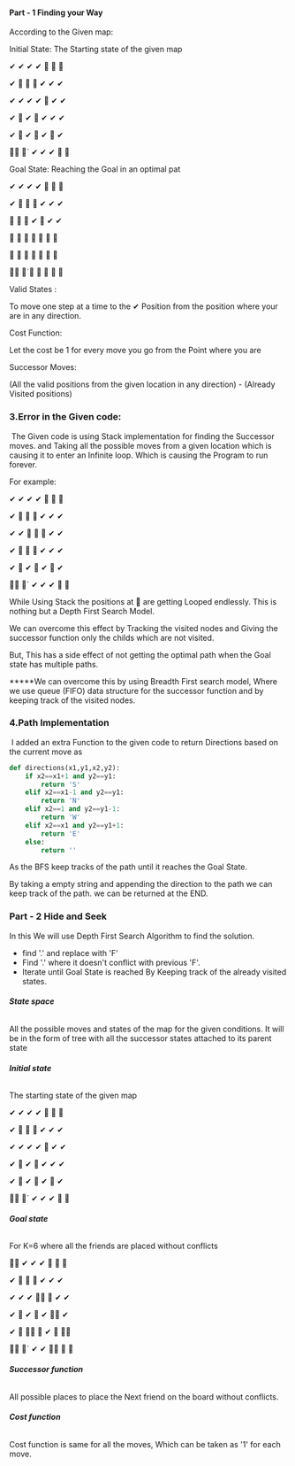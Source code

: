 ####                                             Part - 1 Finding your Way                                                                                   

According to the Given map:

Initial State:
The Starting state of the given map

✔	  ✔	  ✔	  ✔	 🕍	🕍   🕍

✔	 🕍  🕍	 🕍	 ✔	 ✔	 ✔

✔	  ✔	  ✔	 ✔	 🕍	 ✔   ✔	

✔	 🕍  ✔	 🕍	 ✔	 ✔ 	 ✔

✔	 🕍   ✔	 🕍	 ✔	🕍   ✔

🤷‍♂️  🕍` ✔  ✔	  ✔	 🕍	 🏯

Goal State:
Reaching the Goal in an optimal pat

✔	  ✔	  ✔	 ✔	 🕍	🕍	🕍

✔	 🕍	🕍	🕍	 ✔	 ✔   ✔

🛴	 🛴	🛴	 ✔	 🕍	 ✔  ✔	

🛴	 🕍	🛴	🕍	🛴	🛴 	🛴

🛴	 🕍	🛴	🕍	🛴	🕍   🛴

🤷‍♂️ 🕍`🛴 🛴	🛴	🕍	🏯

Valid States :

To move one step at a time to the ✔ Position from the position where your are in any direction.

Cost Function:

Let the cost be 1 for every move you go from the Point where you are

Successor Moves:

(All the valid positions from the given location in any direction) - (Already Visited positions)

### 3.Error in the Given code:

​                     The Given code is using Stack implementation for finding the Successor moves. and Taking all the possible moves from a given location which is causing it to enter an Infinite loop. Which is causing the Program to run forever. 

For example:

✔	  ✔	  ✔	   ✔	🕍	🕍   🕍

✔	 🕍	  🕍	🕍	✔	 ✔	 ✔

✔	  ✔	  🌊   🌊	🕍	 ✔   ✔	

✔	  🕍  🌊    🕍	✔	 ✔ 	 ✔

✔	  🕍   ✔ 	🕍	✔   🕍   ✔

🤷‍♂️  🕍`  ✔	 ✔	 ✔	🕍	 🏯

While Using Stack the positions at 🌊 are getting Looped endlessly. This is nothing but a Depth First Search Model.

We can overcome this effect by Tracking the visited nodes and Giving the successor function only the childs  which are not visited.

But, This has a side effect of not getting the optimal path when the Goal state has multiple paths.

*****We can overcome this by using Breadth First search model, Where we use queue (FIFO) data structure for the successor function and by keeping track of the visited nodes.

### 4.Path Implementation

​			I added an extra Function to the given code to return Directions based on the current move as 

```python
def directions(x1,y1,x2,y2):
    if x2==x1+1 and y2==y1:
        return 'S'
    elif x2==x1-1 and y2==y1:
        return 'N'
    elif x2==1 and y2==y1-1:
        return 'W'
    elif x2==x1 and y2==y1+1:
        return 'E'
    else:
        return ''
```

As the BFS keep tracks of the path until it reaches the Goal State. 

By taking a empty string and appending the direction to the path we can keep track of the path. we can be returned at the END.

###                                    

### 								  Part - 2 Hide and Seek

In this We will use Depth First Search Algorithm to find the solution.

- find '.' and replace with 'F'
- Find '.' where it doesn't conflict with previous 'F'.
- Iterate until Goal State is reached By Keeping track of the already visited states.

###### **State space**

All the possible moves and states of the map for the given conditions.
It will be in the form of tree with all the successor states attached to its parent state

###### **Initial state**
The starting state of the given map

✔	  ✔	  ✔	   ✔	🕍	🕍   🕍

✔	 🕍   🕍	🕍	✔	 ✔	 ✔

✔	 ✔	   ✔	✔	🕍	 ✔   ✔	

✔	  🕍	✔	🕍	 ✔	 ✔ 	 ✔

✔	  🕍	✔	🕍	 ✔	🕍   ✔

🤷‍♂️  🕍`  ✔	 ✔	 ✔	 🕍	 🏯

###### **Goal state**

For K=6 where all the friends are placed without conflicts

🤦‍♂️	✔	  ✔	   ✔  🕍  🕍   🕍

✔	  🕍	🕍	🕍	 ✔	  ✔	  ✔

✔	  ✔	    ✔	🤦‍♂️ 🕍   ✔   ✔

✔	  🕍	✔	🕍	 ✔	 🤦‍♂️	✔

✔     🕍  🤦‍♂️	🕍	  ✔	   🕍  🤦‍♂️

🤷‍♂️  🕍`  ✔	 ✔	 🤦‍♂️	🕍	🏯

###### **Successor function**

All possible places to place the Next friend on the board without conflicts.

###### **Cost function**

Cost function is same for all the moves, Which can be taken as '1' for each move.                    







